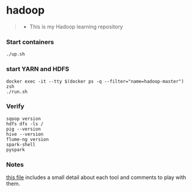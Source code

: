 # hadoop

>- This is my Hadoop learning repository  

### Start containers
    ./up.sh
    
### start YARN and HDFS
    docker exec -it --tty $(docker ps -q --filter="name=hadoop-master") zsh 
    ./run.sh

### Verify 
    sqoop version
    hdfs dfs -ls /
    pig --version
    hive --version
    flume-ng version
    spark-shell
    pyspark

### Notes 

[this file](index.md) includes a small detail about each tool and comments to play with them. 
